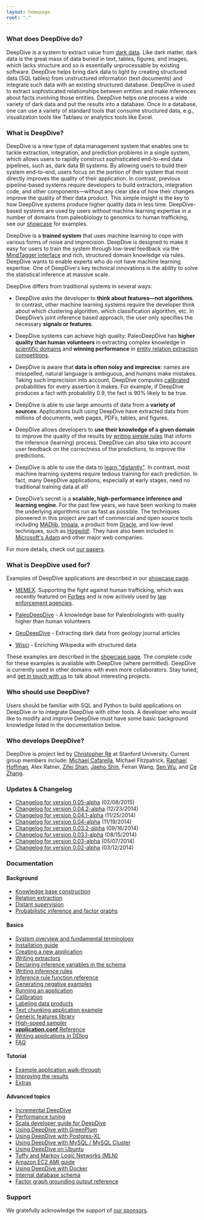 ```yaml
---
layout: homepage
root: "."
---
```


### What does DeepDive do?

DeepDive is a system to extract value from [dark data](http://www.gartner.com/it-glossary/dark-data). Like dark
matter, dark data is the great mass of data buried in text, tables,
figures, and images, which lacks structure and so is essentially
unprocessable by existing software. DeepDive helps bring dark data to
light by creating structured data (SQL tables) from unstructured
information (text documents) and integrate such data with an existing
structured database. DeepDive is used to extract sophisticated
relationships between entities and make inferences about facts
involving those entities. DeepDive helps one process a wide variety of
dark data and put the results into a database. Once in a database, one
can use a variety of standard tools that consume structured data,
e.g., visualization tools like Tablaeu or analytics tools like Excel.

### What is DeepDive?

DeepDive is a new type of data management system that enables one to
tackle extraction, integration, and prediction problems in a single
system, which allows users to rapidly construct sophisticated
end-to-end data pipelines, such as, dark data BI systems. By
allowing users to build their system end-to-end, users focus on the
portion of their system that most directly improves the quality of
their application. In contrast, previous pipeline-based systems
require developers to build extractors, integration code, and other
components&mdash;without any clear idea of how their changes improve
the quality of their data product. This simple insight is the key to
how DeepDive systems produce higher quality data in less
time. DeepDive-based systems are used by users without machine
learning expertise in a number of domains from paleobiology to
genomics to human trafficking, see our
[showcase](doc/showcase/apps.html) for examples.

DeepDive is a **trained system** that uses machine learning to cope
with various forms of noise and imprecision. DeepDive is designed to
make it easy for users to train the system through low-level feedback
via the [MindTagger interface](doc/basics/labeling.html) and rich,
structured domain knowledge via rules. DeepDive wants to enable
experts who do not have machine learning expertise. One of DeepDive's
key technical innovations is the ability to solve the statistical
inference at massive scale.

DeepDive differs from traditional systems in several ways:

- DeepDive asks the developer to **think about features—not algorithms**.
  In contrast, other machine learning systems require the developer
  think about which clustering algorithm, which classification algorithm, etc.
  In DeepDive’s joint inference based approach, the user only specifies
  the necessary **signals or features**. 
- DeepDive systems can achieve high quality: PaleoDeepDive has **higher quality than human volunteers** in extracting complex knowledge in 
  [scientific domains](http://www.plosone.org/article/info:doi/10.1371/journal.pone.0113523) and  **winning performance** in 
  [entity relation extraction competitions](http://i.stanford.edu/hazy/papers/2014kbp-systemdescription.pdf). 
  
- DeepDive is aware that **data is often noisy and imprecise**: names
  are misspelled, natural language is ambiguous, and humans make
  mistakes. Taking such imprecision into account, DeepDive computes
  [calibrated](doc/basics/calibration.html) probabilities for every
  assertion it makes. For example, if DeepDive produces a fact with
  probability 0.9, the fact is 90% likely to be true.

- DeepDive is
  able to use large amounts of data from a **variety of sources**.
  Applications built using DeepDive have extracted data from millions
  of documents, web pages, PDFs, tables, and figures.

- DeepDive
  allows developers to **use their knowledge of a given domain** to
  improve the quality of the results by [writing simple
  rules](doc/basics/inference_rules.html) that inform the inference
  (learning) process.  DeepDive can also take into account user
  feedback on the correctness of the predictions, to improve the
  predictions.

- DeepDive is able to use the data to [learn
  "distantly"](doc/general/distant_supervision.html). In contrast,
  most machine learning systems require tedious training for each
  prediction. In fact, many DeepDive applications, especially at early
  stages, need no traditional training data at all!

- DeepDive’s
  secret is a **scalable, high-performance inference and learning
  engine**. For the past few years, we have been working to make the
  underlying algorithms run as fast as possible. The techniques
  pioneered in this project are part of commercial and open source
  tools including [MADlib](http://madlib.net/),
  [Impala](http://www.cloudera.com/content/cloudera/en/products-and-services/cdh/impala.html),
  a product from
  [Oracle](https://blogs.oracle.com/R/entry/low_rank_matrix_factorization_in),
  and low-level techniques, such as
  [Hogwild!](http://i.stanford.edu/hazy/papers/hogwild-nips.pdf). They
  have also been included in [Microsoft's
  Adam](http://www.wired.com/2014/07/microsoft-adam/) and other major
  web companies.

For more details, check out [our papers](doc/papers.html).


### What is DeepDive used for?

Examples of DeepDive applications are described in our [showcase page](doc/showcase/apps.html).

- [MEMEX](doc/showcase/apps.html#memex). Supporting the fight against human trafficking, which was recently featured on [Forbes](http://www.forbes.com/sites/thomasbrewster/2015/04/17/darpa-nasa-and-partners-show-off-memex/) and is now actively used by [law enforcement agencies](http://humantraffickingcenter.org/posts-by-htc-associates/memex-helps-find-human-trafficking-cases-online/). 

- [PaleoDeepDive](https://www.youtube.com/watch?v=Cj2-dQ2nwoY) - A knowledge base for Paleobiologists with quality higher than human volunteers

- [GeoDeepDive](https://www.youtube.com/watch?v=X8uhs28O3eA) - Extracting dark data from geology journal articles

- [Wisci](https://www.youtube.com/watch?v=Q1IpE9_pBu4) - Enriching Wikipedia with structured data

These examples are described in the [showcase
page](doc/showcase/apps.html).  The complete code for these examples
is available with DeepDive (where permitted). DeepDive is currently
used in other domains with even more collaborators. Stay tuned, and
[get in touch with us](mailto:contact.hazy@gmail.com) to talk about
interesting projects.

### Who should use DeepDive?

Users should be familiar with SQL and Python to build applications on
DeepDive or to integrate DeepDive with other tools. A developer who
would like to modify and improve DeepDive must have some basic
background knowledge listed in the documentation below.

### Who develops DeepDive?

DeepDive is project led by [Christopher Ré](http://cs.stanford.edu/people/chrismre/)
at Stanford University. Current group members include:
[Michael Cafarella](http://web.eecs.umich.edu/~michjc/),
Michael Fitzpatrick,
[Raphael Hoffman](http://raphaelhoffmann.com/),
Alex Ratner,
[Zifei Shan](http://www.zifeishan.org/), 
[Jaeho Shin](http://cs.stanford.edu/~netj/),
Feiran Wang,
[Sen Wu](http://stanford.edu/~senwu/),
and
[Ce Zhang](http://pages.cs.wisc.edu/~czhang/).

### Updates &amp; Changelog 

- [Changelog for version 0.05-alpha](doc/changelog/0.05.01-alpha.html) (02/08/2015)
- [Changelog for version 0.04.2-alpha](doc/changelog/0.04.2-alpha.html) (12/23/2014)
- [Changelog for version 0.04.1-alpha](doc/changelog/0.04.1-alpha.html) (11/25/2014)
- [Changelog for version 0.04-alpha](doc/changelog/0.04-alpha.html) (11/19/2014)
- [Changelog for version 0.03.2-alpha](doc/changelog/0.03.2-alpha.html) (09/16/2014)
- [Changelog for version 0.03.1-alpha](doc/changelog/0.03.1-alpha.html) (08/15/2014)
- [Changelog for version 0.03-alpha](doc/changelog/0.03-alpha.html) (05/07/2014)
- [Changelog for version 0.02-alpha](doc/changelog/0.02-alpha.html) (03/12/2014)

### <a name="documentation" href="#"></a> Documentation

#### Background

- [Knowledge base construction](doc/general/kbc.html)
- [Relation extraction](doc/general/relation_extraction.html)
- [Distant supervision](doc/general/distant_supervision.html)
- [Probabilistic inference and factor graphs](doc/general/inference.html)

#### Basics

- [System overview and fundamental terminology](doc/basics/overview.html)
- [Installation guide](doc/basics/installation.html)
- [Creating a new application](doc/basics/writing.html)
- [Writing extractors](doc/basics/extractors.html)
- [Declaring inference variables in the schema](doc/basics/schema.html)
- [Writing inference rules](doc/basics/inference_rules.html)
- [Inference rule function reference](doc/basics/inference_rule_functions.html)
- [Generating negative examples](doc/basics/generating_negative_examples.html)
- [Running an application](doc/basics/running.html)
- [Calibration](doc/basics/calibration.html)
- [Labeling data products](doc/basics/labeling.html)
- [Text chunking application example](doc/basics/chunking.html)
- [Generic features library](doc/basics/gen_feats.html)
- [High-speed sampler](doc/basics/sampler.html)
- [**application.conf** Reference](doc/basics/configuration.html)
- [Writing applications in DDlog](doc/basics/ddlog.html)
- [FAQ](doc/basics/faq.html)

#### Tutorial

- [Example application walk-through](doc/basics/walkthrough/walkthrough.html)
- [Improving the results](doc/basics/walkthrough/walkthrough-improve.html)
- [Extras](doc/basics/walkthrough/walkthrough-extras.html)

#### Advanced topics

- [Incremental DeepDive](doc/advanced/incremental.html)
- [Performance tuning](doc/advanced/performance.html)
- [Scala developer guide for DeepDive](doc/advanced/developer.html)
- [Using DeepDive with GreenPlum](doc/advanced/greenplum.html)
- [Using DeepDive with Postgres-XL](doc/advanced/pgxl.html)
- [Using DeepDive with MySQL / MySQL Cluster](doc/advanced/mysql.html)
- [Using DeepDive on Ubuntu](doc/advanced/ubuntu.html)
- [Tuffy and Markov Logic Networks (MLN)](doc/advanced/markov_logic_network.html)
- [Amazon EC2 AMI guide](doc/advanced/ec2.html)
- [Using DeepDive with Docker](doc/advanced/docker.html)
- [Internal database schema](doc/advanced/reserved_tables.html)
- [Factor graph grounding output reference](doc/advanced/factor_graph_schema.html)

### Support

We gratefully acknowledge the support of [our sponsors](doc/support.html).
